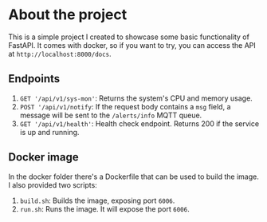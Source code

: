 # About the project
This is a simple project I created to showcase some basic functionality of FastAPI.
It comes with docker, so if you want to try, you can access the API 
at `http://localhost:8000/docs`.

## Endpoints
1. `GET '/api/v1/sys-mon'`: Returns the system's CPU and memory usage.
2. `POST '/api/v1/notify`: If the request body contains a `msg` field, a message will be sent to the `/alerts/info` 
MQTT queue.
3. `GET '/api/v1/health'`: Health check endpoint. Returns 200 if the service is up and running.


## Docker image
In the docker folder there's a Dockerfile that can be used to build the image.
I also provided two scripts:
1. `build.sh`: Builds the image, exposing port `6006`.
2. `run.sh`: Runs the image. It will expose the port `6006`. 
